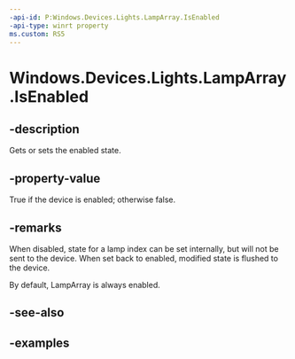 ```yaml
---
-api-id: P:Windows.Devices.Lights.LampArray.IsEnabled
-api-type: winrt property
ms.custom: RS5
---
```


<!-- Property syntax.
public bool IsEnabled { get;  set; }
-->

# Windows.Devices.Lights.LampArray.IsEnabled

## -description
Gets or sets the enabled state.

## -property-value
True if the device is enabled; otherwise false.

## -remarks
When disabled, state for a lamp index can be set internally, but will not be sent to the device. When set back to enabled, modified state is flushed to the device.

By default, LampArray is always enabled.

## -see-also

## -examples

